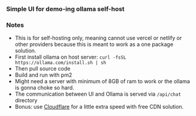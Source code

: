 ### Simple UI for demo-ing ollama self-host

### Notes
* This is for self-hosting only, meaning cannot use vercel or netlify or other providers because this is meant to work as a one package solution.
* First install ollama on host server: `curl -fsSL https://ollama.com/install.sh | sh`
* Then pull source code
* Build and run with pm2
* Might need a server with minimum of 8GB of ram to work or the ollama is gonna choke so hard.
* The communication between UI and Ollama is served via `/api/chat` directory
* Bonus: use [Cloudflare](https://www.cloudflare.com/) for a little extra speed with free CDN solution.
